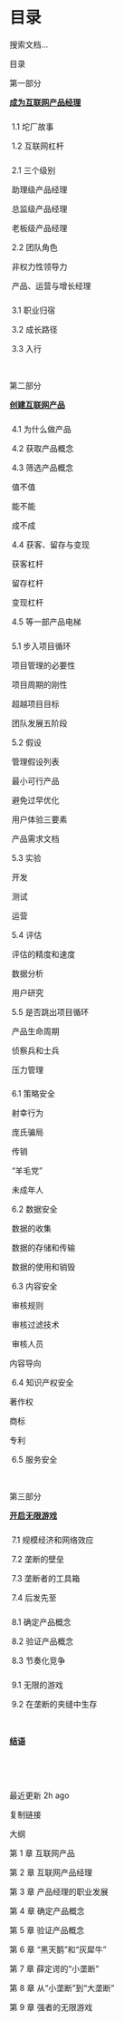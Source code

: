 # 目录



搜索文档…



目录

第一部分

**​**[**成为互联网产品经理**](broken-reference)**​**

### &#x20;<a href="#di-1-zhang-hu-lian-wang-chan-pin" id="di-1-zhang-hu-lian-wang-chan-pin"></a>

​ 1.1 坨厂故事

​ 1.2 互联网杠杆

### &#x20;<a href="#di-2-zhang-hu-lian-wang-chan-pin-jing-li" id="di-2-zhang-hu-lian-wang-chan-pin-jing-li"></a>

**​** 2.1 三个级别

​ 助理级产品经理

​ 总监级产品经理

​ 老板级产品经理

​ 2.2 团队角色

​ 非权力性领导力

​ 产品、运营与增长经理

### &#x20;<a href="#di-3-zhang-chan-pin-jing-li-de-zhi-ye-fa-zhan" id="di-3-zhang-chan-pin-jing-li-de-zhi-ye-fa-zhan"></a>

**​** 3.1 职业归宿

**​** 3.2 成长路径

**​** 3.3 入行

**​**

第二部分

**​**[**创建互联网产品**](broken-reference)**​**

### &#x20;<a href="#di-4-zhang-que-ding-chan-pin-gai-nian" id="di-4-zhang-que-ding-chan-pin-gai-nian"></a>

**​** 4.1 为什么做产品

**​** 4.2 获取产品概念

**​** 4.3 筛选产品概念

​ 值不值

​ 能不能

​ 成不成

​ 4.4 获客、留存与变现

​ 获客杠杆

​ 留存杠杆

​ 变现杠杆

**​** 4.5 等一部产品电梯

### &#x20;<a href="#di-5-zhang-yan-zheng-chan-pin-gai-nian" id="di-5-zhang-yan-zheng-chan-pin-gai-nian"></a>

**​** 5.1 步入项目循环

​ 项目管理的必要性

​ 项目周期的刚性

​ 超越项目目标

​ 团队发展五阶段

**​** 5.2 假设

​ 管理假设列表

​ 最小可行产品

​ 避免过早优化

​ 用户体验三要素

​ 产品需求文档

**​** 5.3 实验

​ 开发

​ 测试

​ 运营

**​** 5.4 评估

​ 评估的精度和速度

​ 数据分析

​ 用户研究

**​** 5.5 是否跳出项目循环

​ 产品生命周期

​ 侦察兵和士兵

​ 压力管理

### &#x20;<a href="#di-6-zhang-hei-tiane-he-hui-xi-niu" id="di-6-zhang-hei-tiane-he-hui-xi-niu"></a>

**​** 6.1 策略安全

​ 射幸行为

​ 庞氏骗局

​ 传销

​ “羊毛党”

​ 未成年人

**​** 6.2 数据安全

​ 数据的收集

​ 数据的存储和传输

​ 数据的使用和销毁

**​** 6.3 内容安全

​ 审核规则

​ 审核过滤技术

​ 审核人员

内容导向

**​** 6.4 知识产权安全

著作权

商标

专利

**​** 6.5 服务安全

​

第三部分

**​**[**开启无限游戏**](broken-reference)**​**

### &#x20;<a href="#di-7-zhang-xue-dingede-xiao-long-duan" id="di-7-zhang-xue-dingede-xiao-long-duan"></a>

**​** 7.1 规模经济和网络效应

**​** 7.2 垄断的壁垒

**​** 7.3 垄断者的工具箱

**​** 7.4 后发先至

### &#x20;<a href="#di-8-zhang-cong-xiao-long-duan-dao-da-long-duan" id="di-8-zhang-cong-xiao-long-duan-dao-da-long-duan"></a>

**​** 8.1 确定产品概念

**​** 8.2 验证产品概念

**​** 8.3 节奏化竞争

### &#x20;<a href="#di-9-zhang-qiang-zhe-de-wu-xian-you-xi" id="di-9-zhang-qiang-zhe-de-wu-xian-you-xi"></a>

**​** 9.1 无限的游戏

**​** 9.2 在垄断的夹缝中生存

​

**​**[**结语**](broken-reference)**​**

​

​



最近更新 2h ago

复制链接

大纲

第 1 章 互联网产品

第 2 章 互联网产品经理

第 3 章 产品经理的职业发展

第 4 章 确定产品概念

第 5 章 验证产品概念

第 6 章 “黑天鹅”和“灰犀牛”

第 7 章 薛定谔的“小垄断”

第 8 章 从“小垄断”到“大垄断”

第 9 章 强者的无限游戏

